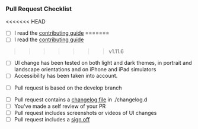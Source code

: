 ### Pull Request Checklist

<<<<<<< HEAD
- [ ] I read the [contributing guide](https://github.com/tchapgouv/tchap-ios/blob/develop/CONTRIBUTING.md)
=======
- [ ] I read the [contributing guide](https://github.com/element-hq/element-ios/blob/develop/CONTRIBUTING.md)
>>>>>>> v1.11.6
- [ ] UI change has been tested on both light and dark themes, in portrait and landscape orientations and on iPhone and iPad simulators
- [ ] Accessibility has been taken into account.
* [ ] Pull request is based on the develop branch
- [ ] Pull request contains a [changelog file](https://github.com/matrix-org/matrix-ios-sdk/blob/develop/CONTRIBUTING.md#changelog) in ./changelog.d
- [ ] You've made a self review of your PR
- [ ] Pull request includes screenshots or videos of UI changes
- [ ] Pull request includes a [sign off](https://github.com/matrix-org/matrix-ios-sdk/blob/develop/CONTRIBUTING.md#sign-off)
